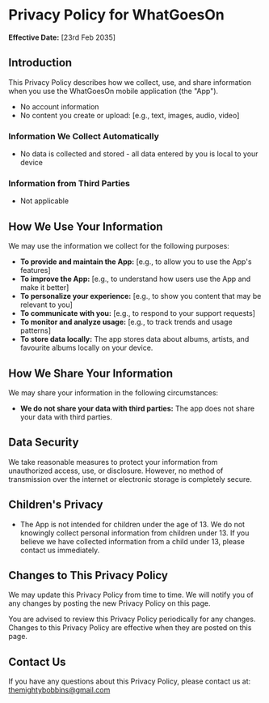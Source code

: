 # Privacy Policy for WhatGoesOn

**Effective Date:** [23rd Feb 2035]

## Introduction

This Privacy Policy describes how we collect, use, and share information when you use the WhatGoesOn mobile application (the "App").

   *   No account information
   *   No content you create or upload: [e.g., text, images, audio, video]

### Information We Collect Automatically

   * No data is collected and stored - all data entered by you is local to your device


### Information from Third Parties

  * Not applicable  

## How We Use Your Information

We may use the information we collect for the following purposes:

*   **To provide and maintain the App:** [e.g., to allow you to use the App's features]
*   **To improve the App:** [e.g., to understand how users use the App and make it better]
*   **To personalize your experience:** [e.g., to show you content that may be relevant to you]
*   **To communicate with you:** [e.g., to respond to your support requests]
*   **To monitor and analyze usage:** [e.g., to track trends and usage patterns]
* **To store data locally:** The app stores data about albums, artists, and favourite albums locally on your device.

## How We Share Your Information

We may share your information in the following circumstances:
* **We do not share your data with third parties:** The app does not share your data with third parties.

## Data Security

We take reasonable measures to protect your information from unauthorized access, use, or disclosure. However, no method of transmission over the internet or electronic storage is completely secure.


## Children's Privacy

*   The App is not intended for children under the age of 13. We do not knowingly collect personal information from children under 13. If you believe we have collected information from a child under 13, please contact us immediately.

## Changes to This Privacy Policy

We may update this Privacy Policy from time to time. We will notify you of any changes by posting the new Privacy Policy on this page.

You are advised to review this Privacy Policy periodically for any changes. Changes to this Privacy Policy are effective when they are posted on this page.

## Contact Us

If you have any questions about this Privacy Policy, please contact us at: themightybobbins@gmail.com

